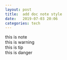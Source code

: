 ```yaml
---
layout: post
title:  add doc note style 
date:   2019-07-03 20:06 
categories: tech 
---
```



<div class="doc-note">this is note</div>
<div class="doc-note doc-note--warning">this is warning</div>
<div class="doc-note doc-note--tip">this is tip</div>
<div class="doc-note doc-note--danger">this is danger</div>

